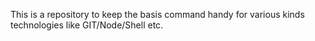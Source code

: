 This is a repository to keep the basis command handy for various kinds technologies like GIT/Node/Shell etc.